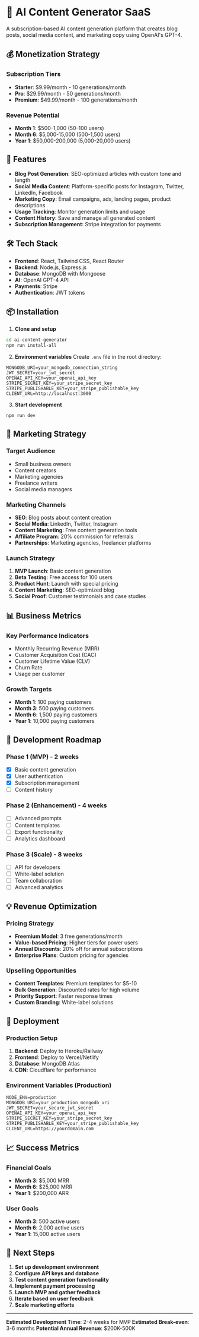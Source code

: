 # 🤖 AI Content Generator SaaS

A subscription-based AI content generation platform that creates blog posts, social media content, and marketing copy using OpenAI's GPT-4.

## 💰 Monetization Strategy

### Subscription Tiers
- **Starter**: $9.99/month - 10 generations/month
- **Pro**: $29.99/month - 50 generations/month  
- **Premium**: $49.99/month - 100 generations/month

### Revenue Potential
- **Month 1**: $500-1,000 (50-100 users)
- **Month 6**: $5,000-15,000 (500-1,500 users)
- **Year 1**: $50,000-200,000 (5,000-20,000 users)

## 🚀 Features

- **Blog Post Generation**: SEO-optimized articles with custom tone and length
- **Social Media Content**: Platform-specific posts for Instagram, Twitter, LinkedIn, Facebook
- **Marketing Copy**: Email campaigns, ads, landing pages, product descriptions
- **Usage Tracking**: Monitor generation limits and usage
- **Content History**: Save and manage all generated content
- **Subscription Management**: Stripe integration for payments

## 🛠️ Tech Stack

- **Frontend**: React, Tailwind CSS, React Router
- **Backend**: Node.js, Express.js
- **Database**: MongoDB with Mongoose
- **AI**: OpenAI GPT-4 API
- **Payments**: Stripe
- **Authentication**: JWT tokens

## 📦 Installation

1. **Clone and setup**
```bash
cd ai-content-generator
npm run install-all
```

2. **Environment variables**
Create `.env` file in the root directory:
```env
MONGODB_URI=your_mongodb_connection_string
JWT_SECRET=your_jwt_secret
OPENAI_API_KEY=your_openai_api_key
STRIPE_SECRET_KEY=your_stripe_secret_key
STRIPE_PUBLISHABLE_KEY=your_stripe_publishable_key
CLIENT_URL=http://localhost:3000
```

3. **Start development**
```bash
npm run dev
```

## 🎯 Marketing Strategy

### Target Audience
- Small business owners
- Content creators
- Marketing agencies
- Freelance writers
- Social media managers

### Marketing Channels
- **SEO**: Blog posts about content creation
- **Social Media**: LinkedIn, Twitter, Instagram
- **Content Marketing**: Free content generation tools
- **Affiliate Program**: 20% commission for referrals
- **Partnerships**: Marketing agencies, freelancer platforms

### Launch Strategy
1. **MVP Launch**: Basic content generation
2. **Beta Testing**: Free access for 100 users
3. **Product Hunt**: Launch with special pricing
4. **Content Marketing**: SEO-optimized blog
5. **Social Proof**: Customer testimonials and case studies

## 📊 Business Metrics

### Key Performance Indicators
- Monthly Recurring Revenue (MRR)
- Customer Acquisition Cost (CAC)
- Customer Lifetime Value (CLV)
- Churn Rate
- Usage per customer

### Growth Targets
- **Month 1**: 100 paying customers
- **Month 3**: 500 paying customers  
- **Month 6**: 1,500 paying customers
- **Year 1**: 10,000 paying customers

## 🔧 Development Roadmap

### Phase 1 (MVP) - 2 weeks
- [x] Basic content generation
- [x] User authentication
- [x] Subscription management
- [ ] Content history

### Phase 2 (Enhancement) - 4 weeks
- [ ] Advanced prompts
- [ ] Content templates
- [ ] Export functionality
- [ ] Analytics dashboard

### Phase 3 (Scale) - 8 weeks
- [ ] API for developers
- [ ] White-label solution
- [ ] Team collaboration
- [ ] Advanced analytics

## 💡 Revenue Optimization

### Pricing Strategy
- **Freemium Model**: 3 free generations/month
- **Value-based Pricing**: Higher tiers for power users
- **Annual Discounts**: 20% off for annual subscriptions
- **Enterprise Plans**: Custom pricing for agencies

### Upselling Opportunities
- **Content Templates**: Premium templates for $5-10
- **Bulk Generation**: Discounted rates for high volume
- **Priority Support**: Faster response times
- **Custom Branding**: White-label solutions

## 🚀 Deployment

### Production Setup
1. **Backend**: Deploy to Heroku/Railway
2. **Frontend**: Deploy to Vercel/Netlify
3. **Database**: MongoDB Atlas
4. **CDN**: Cloudflare for performance

### Environment Variables (Production)
```env
NODE_ENV=production
MONGODB_URI=your_production_mongodb_uri
JWT_SECRET=your_secure_jwt_secret
OPENAI_API_KEY=your_openai_api_key
STRIPE_SECRET_KEY=your_stripe_secret_key
STRIPE_PUBLISHABLE_KEY=your_stripe_publishable_key
CLIENT_URL=https://yourdomain.com
```

## 📈 Success Metrics

### Financial Goals
- **Month 3**: $5,000 MRR
- **Month 6**: $25,000 MRR
- **Year 1**: $200,000 ARR

### User Goals
- **Month 3**: 500 active users
- **Month 6**: 2,000 active users
- **Year 1**: 15,000 active users

## 🎯 Next Steps

1. **Set up development environment**
2. **Configure API keys and database**
3. **Test content generation functionality**
4. **Implement payment processing**
5. **Launch MVP and gather feedback**
6. **Iterate based on user feedback**
7. **Scale marketing efforts**

---

**Estimated Development Time**: 2-4 weeks for MVP
**Estimated Break-even**: 3-6 months
**Potential Annual Revenue**: $200K-500K 
